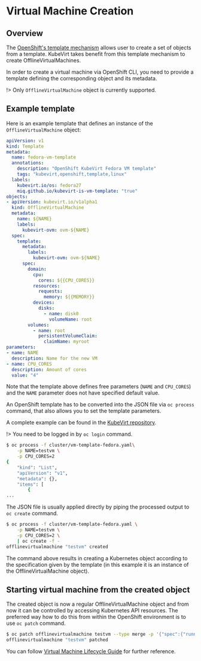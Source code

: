 # Virtual Machine Creation

## Overview

The [OpenShift's template mechanism](https://docs.openshift.org/latest/dev_guide/templates.html) allows user to create a set of objects from a template.  KubeVirt takes benefit from this template mechanism to create OfflineVirtualMachines.

In order to create a virtual machine via OpenShift CLI, you need to provide a template defining the corresponding object and its metadata.

!> Only `OfflineVirtualMachine` object is currently supported.


## Example template

Here is an example template that defines an instance of the `OfflineVirtualMachine` object:

```yaml
apiVersion: v1
kind: Template
metadata:
  name: fedora-vm-template
  annotations:
    description: "OpenShift KubeVirt Fedora VM template"
    tags: "kubevirt,openshift,template,linux"
  labels:
    kubevirt.io/os: fedora27
    miq.github.io/kubevirt-is-vm-template: "true"
objects:
- apiVersion: kubevirt.io/v1alpha1
  kind: OfflineVirtualMachine
  metadata:
    name: ${NAME}
    labels:
      kubevirt-ovm: ovm-${NAME}
  spec:
    template:
      metadata:
        labels:
          kubevirt-ovm: ovm-${NAME}
      spec:
        domain:
          cpu:
            cores: ${{CPU_CORES}}
          resources:
            requests:
              memory: ${{MEMORY}}
          devices:
            disks:
              - name: disk0
                volumeName: root
        volumes:
          - name: root
            persistentVolumeClaim:
              claimName: myroot
parameters:
- name: NAME
  description: Name for the new VM
- name: CPU_CORES
  description: Amount of cores
  value: "4"
```

Note that the template above defines free parameters \(`NAME` and `CPU_CORES`\) and  the `NAME` parameter does not have specified default value.

An OpenShift template has to be converted into the JSON file via `oc process` command, that also allows you to set the template parameters.

A complete example can be found in the [KubeVirt repository](https://github.com/kubevirt/kubevirt/blob/master/cluster/vm-template-fedora.yaml).

!> You need to be logged in by `oc login` command.

```bash
$ oc process -f cluster/vm-template-fedora.yaml\
    -p NAME=testvm \
    -p CPU_CORES=2
{
    "kind": "List",
    "apiVersion": "v1",
    "metadata": {},
    "items": [
        {
...
```

The JSON file is usually applied directly by piping the processed output to `oc create` command.

```bash
$ oc process -f cluster/vm-template-fedora.yaml \
    -p NAME=testvm \
    -p CPU_CORES=2 \
    | oc create -f -
offlinevirtualmachine "testvm" created
```

The command above results in creating a Kubernetes object according to the specification given by the template \(in this example it is an instance of the OfflineVirtualMachine object\).


## Starting virtual machine from the created object

The created object is now a regular OfflineVirtualMachine object and from now it can be controlled by accessing Kubernetes API resources.  The preferred way how to do this from within the OpenShift environment is to use `oc patch` command.

``` bash
$ oc patch offlinevirtualmachine testvm --type merge -p '{"spec":{"running":true}}'
offlinevirtualmachine "testvm" patched
```

You can follow [Virtual Machine Lifecycle Guide](/workloads/virtual-machines/life-cycle) for further reference.
